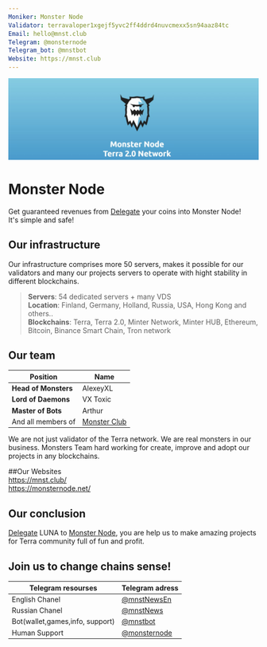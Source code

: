 ```yaml
---
Moniker: Monster Node
Validator: terravaloper1xgejf5yvc2ff4ddrd4nuvcmexx5sn94aaz84tc
Email: hello@mnst.club
Telegram: @monsternode
Telegram_bot: @mnstbot
Website: https://mnst.club
---
```


![Image text](./monsternode.jpg)

# Monster Node
Get guaranteed revenues from [Delegate](https://station.terra.money/stake/terravaloper1xgejf5yvc2ff4ddrd4nuvcmexx5sn94aaz84tc#delegate) your coins into Monster Node!  
It's simple and safe!

## Our infrastructure
Our infrastructure comprises more 50 servers, makes it possible for our validators and many our projects servers to operate with hight stability in different blockchains.

> **Servers**: 54 dedicated servers + many VDS  
> **Location**: Finland, Germany, Holland, Russia, USA, Hong Kong and others..  
> **Blockchains**: Terra, Terra 2.0, Minter Network, Minter HUB, Ethereum, Bitcoin, Binance Smart Chain, Tron network

## Our team
| Position             | Name         | 
| -------------------- | ------------ | 
| **Head of Monsters** |   AlexeyXL   | 
| **Lord of Daemons**  |   VX Toxic   | 
| **Master of Bots**   |   Arthur     | 
|And all members of    | [Monster Club](https://mnst.club)|

We are not just validator of the Terra network. We are real monsters in our business.
Monsters Team hard working for create, improve and adopt our projects in any blockchains. 

##Our Websites  
https://mnst.club/  
https://monsternode.net/

## Our conclusion
[Delegate](https://station.terra.money/stake/terravaloper1xgejf5yvc2ff4ddrd4nuvcmexx5sn94aaz84tc#delegate) LUNA to [Monster Node](https://finder.terra.money/mainnet/validator/terravaloper1xgejf5yvc2ff4ddrd4nuvcmexx5sn94aaz84tc), you are help us to make amazing projects for Terra community full of fun and profit.

## Join us to change chains sense!



| Telegram resourses              | Telegram adress                         | 
| ------------------------------- | --------------------------------------- | 
| English Chanel                  | [@mnstNewsEn](https://t.me/mnstNewsEn)  | 
| Russian Chanel                  | [@mnstNews](https://t.me/mnstNews)      | 
| Bot(wallet,games,info, support) | [@mnstbot](https://t.me/mnstbot)        | 
| Human Support                   | [@monsternode](https://t.me/monsternode)| 
